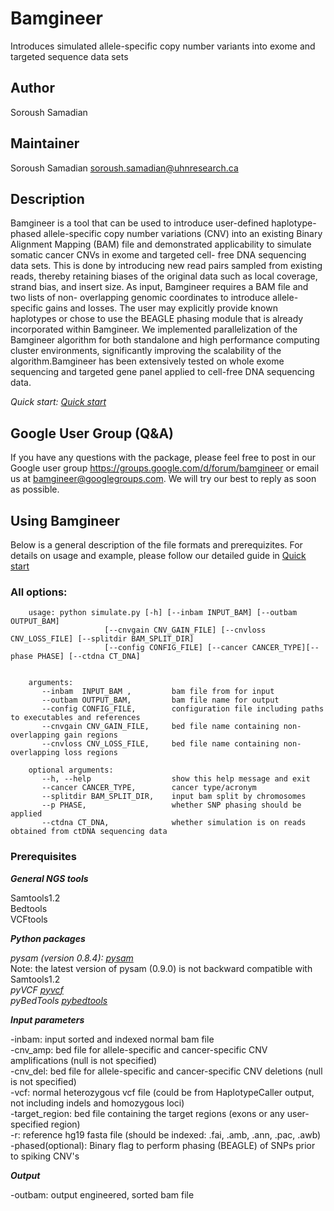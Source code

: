 # Bamgineer
Introduces simulated allele-specific copy number variants into exome and targeted sequence data sets

## Author
Soroush Samadian


## Maintainer
Soroush Samadian <soroush.samadian@uhnresearch.ca>

## Description
Bamgineer is a tool that can be used to introduce user-defined haplotype-phased allele-specific copy number variations (CNV) into an 
existing Binary Alignment Mapping (BAM) file and demonstrated applicability to simulate somatic cancer CNVs in exome and targeted cell-
free DNA sequencing data sets. This is done by introducing new read pairs sampled from existing reads, thereby retaining biases of the 
original data such as local coverage, strand bias, and insert size. As input, Bamgineer requires a BAM file and two lists of non-
overlapping genomic coordinates to introduce allele-specific gains and losses. The user may explicitly provide known haplotypes or chose 
to use the BEAGLE phasing module that is already incorporated within Bamgineer. We implemented parallelization of the Bamgineer 
algorithm for both standalone and high performance computing cluster environments, significantly improving the scalability of the 
algorithm.Bamgineer has been extensively tested on whole exome sequencing and targeted gene panel applied to cell-free DNA sequencing 
data.

*Quick start: [Quick start](https://github.com/pughlab/bamgineer/blob/master/docs/quick_start)* 

## Google User Group (Q&A)
If you have any questions with the package, please feel free to post in our Google user group 
https://groups.google.com/d/forum/bamgineer or email us at bamgineer@googlegroups.com. We will try our best to reply as soon as 
possible.

## Using Bamgineer
Below is a general description of the file formats and prerequizites. For details on usage and example, please follow our detailed guide in [Quick start](https://github.com/pughlab/bamgineer/blob/master/docs/quick_start)

### All options:

        usage: python simulate.py [-h] [--inbam INPUT_BAM] [--outbam OUTPUT_BAM]
                         [--cnvgain CNV_GAIN_FILE] [--cnvloss CNV_LOSS_FILE] [--splitdir BAM_SPLIT_DIR] 
                         [--config CONFIG_FILE] [--cancer CANCER_TYPE][--phase PHASE] [--ctdna CT_DNA]
                         
        
        arguments:
           --inbam  INPUT_BAM ,         bam file from for input
           --outbam OUTPUT_BAM,         bam file name for output
           --config CONFIG_FILE,        configuration file including paths to executables and references
           --cnvgain CNV_GAIN_FILE,     bed file name containing non-overlapping gain regions
           --cnvloss CNV_LOSS_FILE,     bed file name containing non-overlapping loss regions
        
        optional arguments:
           --h, --help                  show this help message and exit
           --cancer CANCER_TYPE,        cancer type/acronym
           --splitdir BAM_SPLIT_DIR,    input bam split by chromosomes
           --p PHASE,                   whether SNP phasing should be applied
           --ctdna CT_DNA,              whether simulation is on reads obtained from ctDNA sequencing data   


### Prerequisites

***General NGS tools*** 

Samtools1.2 \
Bedtools \
VCFtools

***Python packages***

*pysam (version 0.8.4): [pysam](https://pypi.python.org/pypi/pysam)* \
Note: the latest version of pysam (0.9.0) is not backward compatible with Samtools1.2 \
*pyVCF [pyvcf](https://pypi.python.org/pypi/PyVCF)* \
*pyBedTools [pybedtools](https://pypi.python.org/pypi/pybedtools)*


***Input parameters***

-inbam: input sorted and indexed normal bam file \
-cnv_amp: bed file for allele-specific and cancer-specific CNV amplifications (null is not specified) \
-cnv_del: bed file for allele-specific and cancer-specific CNV deletions (null is not specified) \
-vcf: normal heterozygous vcf file (could be from HaplotypeCaller output, not including indels and homozygous loci) \
-target_region: bed file containing the target regions (exons or any user-specified region) \
-r: reference hg19 fasta file (should be indexed: .fai, .amb, .ann, .pac, .awb) 
-phased(optional): Binary flag to perform phasing (BEAGLE) of SNPs prior to spiking CNV's


***Output***

-outbam: output engineered, sorted bam file 
